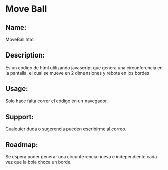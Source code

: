 <h1>Move Ball</h1>

<h2> Name: </h2> <p>MoveBall.html</p>  
<h2> Description: </h2> <p> Es un código de html utilizando javascript que genera una circunferencia en la pantalla, el cual se mueve en 2 dimensiones y rebota en los bordes </p>
<h2> Usage: </h2> <p>Solo hace falta correr el código en un navegador.</p> 
<h2> Support: </h2> <p>Cualquier duda o sugerencia pueden escribirme al correo.</p>
<h2> Roadmap: </h2> <p>Se espera poder generar una circunferencia nueva e independiente cada vez que la bola choca un borde. </p>
